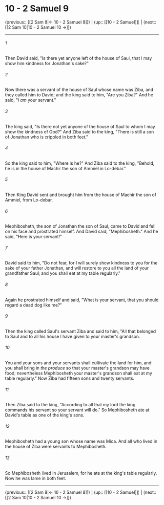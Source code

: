 # 10 - 2 Samuel 9

(previous:: [[2 Sam 8|← 10 - 2 Samuel 8]]) | (up:: [[10 - 2 Samuel]]) | (next:: [[2 Sam 10|10 - 2 Samuel 10 →]])

***


###### 1 
Then David said, "Is there yet anyone left of the house of Saul, that I may show him kindness for Jonathan's sake?" 

###### 2 
Now there was a servant of the house of Saul whose name was Ziba, and they called him to David; and the king said to him, "Are you Ziba?" And he said, "_I am_ your servant." 

###### 3 
The king said, "Is there not yet anyone of the house of Saul to whom I may show the kindness of God?" And Ziba said to the king, "There is still a son of Jonathan who is crippled in both feet." 

###### 4 
So the king said to him, "Where is he?" And Ziba said to the king, "Behold, he is in the house of Machir the son of Ammiel in Lo-debar." 

###### 5 
Then King David sent and brought him from the house of Machir the son of Ammiel, from Lo-debar. 

###### 6 
Mephibosheth, the son of Jonathan the son of Saul, came to David and fell on his face and prostrated himself. And David said, "Mephibosheth." And he said, "Here is your servant!" 

###### 7 
David said to him, "Do not fear, for I will surely show kindness to you for the sake of your father Jonathan, and will restore to you all the land of your grandfather Saul; and you shall eat at my table regularly." 

###### 8 
Again he prostrated himself and said, "What is your servant, that you should regard a dead dog like me?" 

###### 9 
Then the king called Saul's servant Ziba and said to him, "All that belonged to Saul and to all his house I have given to your master's grandson. 

###### 10 
You and your sons and your servants shall cultivate the land for him, and you shall bring in _the produce_ so that your master's grandson may have food; nevertheless Mephibosheth your master's grandson shall eat at my table regularly." Now Ziba had fifteen sons and twenty servants. 

###### 11 
Then Ziba said to the king, "According to all that my lord the king commands his servant so your servant will do." So Mephibosheth ate at David's table as one of the king's sons. 

###### 12 
Mephibosheth had a young son whose name was Mica. And all who lived in the house of Ziba were servants to Mephibosheth. 

###### 13 
So Mephibosheth lived in Jerusalem, for he ate at the king's table regularly. Now he was lame in both feet.

***

(previous:: [[2 Sam 8|← 10 - 2 Samuel 8]]) | (up:: [[10 - 2 Samuel]]) | (next:: [[2 Sam 10|10 - 2 Samuel 10 →]])
